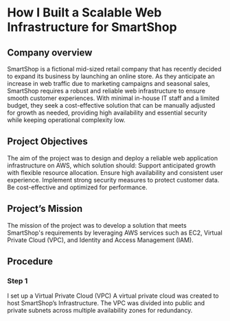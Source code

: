 # How I Built a Scalable Web Infrastructure for SmartShop
## Company overview
SmartShop is a fictional mid-sized retail company that has recently decided to expand its business by launching an online store. As they anticipate an increase in web traffic due to marketing campaigns and seasonal sales, SmartShop requires a robust and reliable web infrastructure to ensure smooth customer experiences. With minimal in-house IT staff and a limited budget, they seek a cost-effective solution that can be manually adjusted for growth as needed, providing high availability and essential security while keeping operational complexity low. 

## Project Objectives
The aim of the project was to design and deploy a reliable web application infrastructure on AWS, which  solution should:
Support anticipated growth with flexible resource allocation.
Ensure high availability and consistent user experience.
Implement strong security measures to protect customer data.
Be cost-effective and optimized for performance.

## Project’s Mission
The mission of the project was to develop a solution that meets SmartShop's requirements by leveraging AWS services such as EC2, Virtual Private Cloud (VPC), and Identity and Access Management (IAM). 

## Procedure
### Step 1
I set up a Virtual Private Cloud (VPC)
A virtual private cloud was created to host SmartShop’s Infrastructure. The VPC was divided into public and private subnets across multiple availability zones for redundancy. 




